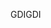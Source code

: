 <span data-ttu-id="ac669-101">GDI</span><span class="sxs-lookup"><span data-stu-id="ac669-101">GDI</span></span>